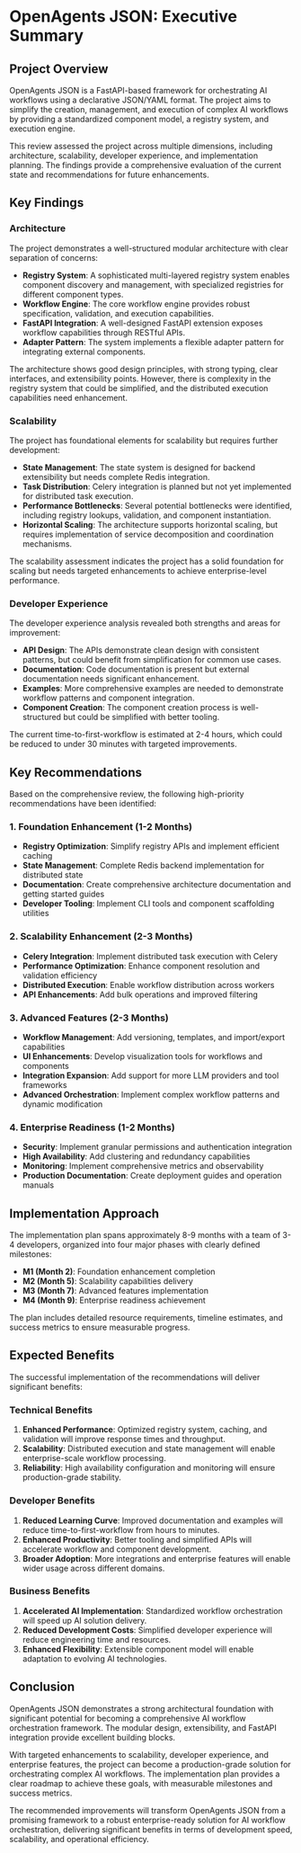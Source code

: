 # OpenAgents JSON: Executive Summary

## Project Overview

OpenAgents JSON is a FastAPI-based framework for orchestrating AI workflows using a declarative JSON/YAML format. The project aims to simplify the creation, management, and execution of complex AI workflows by providing a standardized component model, a registry system, and execution engine.

This review assessed the project across multiple dimensions, including architecture, scalability, developer experience, and implementation planning. The findings provide a comprehensive evaluation of the current state and recommendations for future enhancements.

## Key Findings

### Architecture

The project demonstrates a well-structured modular architecture with clear separation of concerns:

- **Registry System**: A sophisticated multi-layered registry system enables component discovery and management, with specialized registries for different component types.
- **Workflow Engine**: The core workflow engine provides robust specification, validation, and execution capabilities.
- **FastAPI Integration**: A well-designed FastAPI extension exposes workflow capabilities through RESTful APIs.
- **Adapter Pattern**: The system implements a flexible adapter pattern for integrating external components.

The architecture shows good design principles, with strong typing, clear interfaces, and extensibility points. However, there is complexity in the registry system that could be simplified, and the distributed execution capabilities need enhancement.

### Scalability

The project has foundational elements for scalability but requires further development:

- **State Management**: The state system is designed for backend extensibility but needs complete Redis integration.
- **Task Distribution**: Celery integration is planned but not yet implemented for distributed task execution.
- **Performance Bottlenecks**: Several potential bottlenecks were identified, including registry lookups, validation, and component instantiation.
- **Horizontal Scaling**: The architecture supports horizontal scaling, but requires implementation of service decomposition and coordination mechanisms.

The scalability assessment indicates the project has a solid foundation for scaling but needs targeted enhancements to achieve enterprise-level performance.

### Developer Experience

The developer experience analysis revealed both strengths and areas for improvement:

- **API Design**: The APIs demonstrate clean design with consistent patterns, but could benefit from simplification for common use cases.
- **Documentation**: Code documentation is present but external documentation needs significant enhancement.
- **Examples**: More comprehensive examples are needed to demonstrate workflow patterns and component integration.
- **Component Creation**: The component creation process is well-structured but could be simplified with better tooling.

The current time-to-first-workflow is estimated at 2-4 hours, which could be reduced to under 30 minutes with targeted improvements.

## Key Recommendations

Based on the comprehensive review, the following high-priority recommendations have been identified:

### 1. Foundation Enhancement (1-2 Months)

- **Registry Optimization**: Simplify registry APIs and implement efficient caching
- **State Management**: Complete Redis backend implementation for distributed state
- **Documentation**: Create comprehensive architecture documentation and getting started guides
- **Developer Tooling**: Implement CLI tools and component scaffolding utilities

### 2. Scalability Enhancement (2-3 Months)

- **Celery Integration**: Implement distributed task execution with Celery
- **Performance Optimization**: Enhance component resolution and validation efficiency
- **Distributed Execution**: Enable workflow distribution across workers
- **API Enhancements**: Add bulk operations and improved filtering

### 3. Advanced Features (2-3 Months)

- **Workflow Management**: Add versioning, templates, and import/export capabilities
- **UI Enhancements**: Develop visualization tools for workflows and components
- **Integration Expansion**: Add support for more LLM providers and tool frameworks
- **Advanced Orchestration**: Implement complex workflow patterns and dynamic modification

### 4. Enterprise Readiness (1-2 Months)

- **Security**: Implement granular permissions and authentication integration
- **High Availability**: Add clustering and redundancy capabilities
- **Monitoring**: Implement comprehensive metrics and observability
- **Production Documentation**: Create deployment guides and operation manuals

## Implementation Approach

The implementation plan spans approximately 8-9 months with a team of 3-4 developers, organized into four major phases with clearly defined milestones:

- **M1 (Month 2)**: Foundation enhancement completion
- **M2 (Month 5)**: Scalability capabilities delivery
- **M3 (Month 7)**: Advanced features implementation
- **M4 (Month 9)**: Enterprise readiness achievement

The plan includes detailed resource requirements, timeline estimates, and success metrics to ensure measurable progress.

## Expected Benefits

The successful implementation of the recommendations will deliver significant benefits:

### Technical Benefits

1. **Enhanced Performance**: Optimized registry system, caching, and validation will improve response times and throughput.
2. **Scalability**: Distributed execution and state management will enable enterprise-scale workflow processing.
3. **Reliability**: High availability configuration and monitoring will ensure production-grade stability.

### Developer Benefits

1. **Reduced Learning Curve**: Improved documentation and examples will reduce time-to-first-workflow from hours to minutes.
2. **Enhanced Productivity**: Better tooling and simplified APIs will accelerate workflow and component development.
3. **Broader Adoption**: More integrations and enterprise features will enable wider usage across different domains.

### Business Benefits

1. **Accelerated AI Implementation**: Standardized workflow orchestration will speed up AI solution delivery.
2. **Reduced Development Costs**: Simplified developer experience will reduce engineering time and resources.
3. **Enhanced Flexibility**: Extensible component model will enable adaptation to evolving AI technologies.

## Conclusion

OpenAgents JSON demonstrates a strong architectural foundation with significant potential for becoming a comprehensive AI workflow orchestration framework. The modular design, extensibility, and FastAPI integration provide excellent building blocks.

With targeted enhancements to scalability, developer experience, and enterprise features, the project can become a production-grade solution for orchestrating complex AI workflows. The implementation plan provides a clear roadmap to achieve these goals, with measurable milestones and success metrics.

The recommended improvements will transform OpenAgents JSON from a promising framework to a robust enterprise-ready solution for AI workflow orchestration, delivering significant benefits in terms of development speed, scalability, and operational efficiency. 